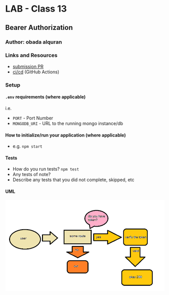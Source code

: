 # LAB - Class 13

## Bearer Authorization

### Author: obada alquran

### Links and Resources

- [submission PR](https://github.com/obadeh/Authentication/pull/4)
- [ci/cd](http://xyz.com) (GitHub Actions)


### Setup

#### `.env` requirements (where applicable)

i.e.

- `PORT` - Port Number
- `MONGODB_URI` - URL to the running mongo instance/db

#### How to initialize/run your application (where applicable)

- e.g. `npm start`

#### Tests

- How do you run tests? `npm test`
- Any tests of note?
- Describe any tests that you did not complete, skipped, etc

#### UML

![uml](./bar.png)